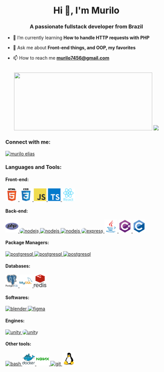 <h1 align="center">Hi 👋, I'm Murilo</h1>
<h3 align="center">A passionate fullstack developer from Brazil</h3>

- 🌱 I’m currently learning **How to handle HTTP requests with PHP**

- 💬 Ask me about **Front-end things, and OOP, my favorites**

- 📫 How to reach me **murilo7456@gmail.com**

<div align="center" style="display: inline_block"><br>
  <img height="180em" width="430em" src="https://github-readme-stats.vercel.app/api?username=iloElias&show_icons=true&theme=dracula&include_all_commits=true&count_private=true"/>
  <img height="180em" src="https://github-readme-stats.vercel.app/api/top-langs/?username=iloElias&hide=css,scss,html&layout=compact&langs_count=6&theme=dracula&include_all_commits=true&count_private=true&card_width=430em"/>
</div>

<h3 align="left">Connect with me:</h3>
<p align="left">
<a href="https://www.linkedin.com/in/murilo-elias-487b7a226/" target="blank"><img align="center" src="https://raw.githubusercontent.com/rahuldkjain/github-profile-readme-generator/master/src/images/icons/Social/linked-in-alt.svg" alt="murilo elias" height="30" width="40" /></a>
</p>

<h3 align="left">Languages and Tools:</h3>
<h4 align="left">Front-end:</h4>
<p align="left">
    <a href="https://www.w3.org/html/" target="_blank" rel="noreferrer" title="HTML">
        <img src="https://raw.githubusercontent.com/devicons/devicon/master/icons/html5/html5-original-wordmark.svg"
            alt="html5" width="40" height="40" />
    </a>
    <a href="https://www.w3schools.com/css/" target="_blank" rel="noreferrer" title="CSS">
        <img src="https://raw.githubusercontent.com/devicons/devicon/master/icons/css3/css3-original-wordmark.svg"
            alt="css3" width="40" height="40" />
    </a>
    <a href="https://developer.mozilla.org/en-US/docs/Web/JavaScript" target="_blank" rel="noreferrer" title="JavaScript">
        <img src="https://raw.githubusercontent.com/devicons/devicon/master/icons/javascript/javascript-original.svg"
            alt="javascript" width="40" height="40" />
    </a>
    <a href="https://www.typescriptlang.org/" target="_blank" rel="noreferrer" title="TypeScript">
        <img src="https://raw.githubusercontent.com/devicons/devicon/master/icons/typescript/typescript-original.svg"
            alt="typescript" width="40" height="40" />
    </a>
    <a href="https://reactjs.org/" target="_blank" rel="noreferrer" title="React JS">
        <img src="https://raw.githubusercontent.com/devicons/devicon/master/icons/react/react-original-wordmark.svg"
            alt="react" width="40" height="40" />
    </a>
</p>
<h4 align="left">Back-end:</h4>
<p align="left">
    <a href="https://www.php.net" target="_blank" rel="noreferrer" title="PHP">
        <img src="https://raw.githubusercontent.com/devicons/devicon/master/icons/php/php-original.svg" alt="php"
            width="40" height="40" />
    </a>
    <a href="https://nodejs.org" target="_blank" rel="noreferrer" title="Node JS">
        <img src="https://cdn.discordapp.com/emojis/779733522066702346.webp?size=48" style="background-color: white; border-radius: 8px" alt="nodejs" width="40" height="40" />
    </a>
    <a href="https://lua.org" target="_blank" rel="noreferrer" title="Lua">
        <img src="https://www.lua.org/favicon.ico"
            alt="nodejs" width="40" height="40" />
    </a>
    <a href="https://luau-lang.org/" target="_blank" rel="noreferrer" title="Luau">
        <img src="https://luau-lang.org/favicon.ico"
            alt="nodejs" width="40" height="40" />
    </a>
    <a href="https://expressjs.com" target="_blank" rel="noreferrer" title="Express JS">
        <img src="https://expressjs.com/images/favicon.png"
        alt="express" style="border-radius: 8px" width="40" height="40" />
    </a>
    <a href="https://www.java.com" target="_blank" rel="noreferrer" title="Java">
        <img src="https://raw.githubusercontent.com/devicons/devicon/master/icons/java/java-original.svg" alt="java"
            width="40" height="40" />
    </a>
    <a href="https://www.w3schools.com/cs/" target="_blank" rel="noreferrer" title="C Sharp">
        <img src="https://raw.githubusercontent.com/devicons/devicon/master/icons/csharp/csharp-original.svg"
            alt="csharp" width="40" height="40" />
    </a>
    <a href="https://www.cprogramming.com/" target="_blank" rel="noreferrer" title="C">
        <img src="https://raw.githubusercontent.com/devicons/devicon/master/icons/c/c-original.svg" alt="c" width="40"
            height="40" />
    </a>
</p>
<h4 align="left">Package Managers:</h4>
<p align="left">
    <a href="https://www.npmjs.com/" target="_blank" rel="noreferrer" title="NPM JS">
        <img src="https://avatars.githubusercontent.com/u/6078720?s=200&v=4"
            alt="postgresql" width="40" height="40" />
    </a>
    <a href="https://yarnpkg.com/" target="_blank" rel="noreferrer" title="Yarn JS">
        <img src="https://yarnpkg.com/img/yarn-favicon.svg"
            alt="postgresql" width="40" height="40" />
    </a>
    <a href="https://getcomposer.org/" target="_blank" rel="noreferrer" title="Composer">
        <img src="https://getcomposer.org/favicon.ico"
            alt="postgresql" width="40" height="40" />
    </a>
</p>
<h4 align="left">Databases:</h4>
<p align="left">
    <a href="https://www.postgresql.org" target="_blank" rel="noreferrer" title="PostgreSQL">
        <img src="https://raw.githubusercontent.com/devicons/devicon/master/icons/postgresql/postgresql-original-wordmark.svg"
            alt="postgresql" width="40" height="40" />
    </a>
    <a href="https://www.mysql.com/" target="_blank" rel="noreferrer" title="MySQL">
        <img src="https://raw.githubusercontent.com/devicons/devicon/master/icons/mysql/mysql-original-wordmark.svg"
            alt="mysql" width="40" height="40" />
    </a>
    <a href="https://redis.io" target="_blank" rel="noreferrer" title="Redis">
        <img src="https://raw.githubusercontent.com/devicons/devicon/master/icons/redis/redis-original-wordmark.svg"
            alt="redis" width="40" height="40" />
    </a>
</p>
<h4 align="left">Softwares:</h4>
<p align="left">
    <a href="https://www.blender.org/" target="_blank" rel="noreferrer" title="Blender">
        <img src="https://download.blender.org/branding/community/blender_community_badge_white.svg" alt="blender"
            width="40" height="40" />
    </a>
    <a href="https://www.figma.com/" target="_blank" rel="noreferrer" title="Figma">
        <img src="https://www.vectorlogo.zone/logos/figma/figma-icon.svg" alt="figma" width="40" height="40" />
    </a>
</p>
<h4 align="left">Engines:</h4>
<p align="left">
    <a href="https://create.roblox.com/" target="_blank" rel="noreferrer" title="Roblox Studio">
        <img src="https://create.roblox.com/65d74dd3fadde84e51f89466b9ea709a37ce2ddf/assets/favicon.ico" alt="unity" width="40" height="40" />
    </a>
    <a href="https://unity.com/" target="_blank" rel="noreferrer" title="Unity">
        <img src="https://cdn.discordapp.com/emojis/530877634067038208.png?size=100" alt="unity" style="background-color: white; border-radius: 8px" width="40" height="40" />
    </a>
</p>
<h4 align="left">Other tools:</h4>
<p align="left">
    <a href="https://www.gnu.org/software/bash/" target="_blank" rel="noreferrer" title="Bash">
        <img src="https://www.vectorlogo.zone/logos/gnu_bash/gnu_bash-icon.svg" alt="bash" width="40" height="40" />
    </a>
    <a href="https://www.docker.com/" target="_blank" rel="noreferrer" title="Docker">
        <img src="https://raw.githubusercontent.com/devicons/devicon/master/icons/docker/docker-original-wordmark.svg"
        alt="docker" width="40" height="40" />
    </a>
    <a href="https://www.nginx.com" target="_blank" rel="noreferrer" title="Nginx">
        <img src="https://raw.githubusercontent.com/devicons/devicon/master/icons/nginx/nginx-original.svg" alt="nginx"
            width="40" height="40" />
    </a>
    <a href="https://git-scm.com/" target="_blank" rel="noreferrer" title="Git">
        <img src="https://www.vectorlogo.zone/logos/git-scm/git-scm-icon.svg" alt="git" width="40" height="40" />
    </a>
    <a href="https://www.linux.org/" target="_blank" rel="noreferrer" title="Linux">
        <img src="https://raw.githubusercontent.com/devicons/devicon/master/icons/linux/linux-original.svg" alt="linux"
            width="40" height="40" />
    </a>
</p>
